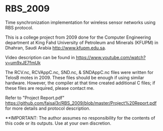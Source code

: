 # RBS_2009
Time synchronization implementation for wireless sensor networks using RBS protocol.

This is a college project from 2009 done for the Computer Engineering department at King Fahd University of Petroleum and Minerals (KFUPM) in Dhahran, Saudi Arabia <http://www.kfupm.edu.sa>.

Video description can be found in <https://www.youtube.com/watch?v=um9xJE7fmUk>

The RCV.nc, RCVAppC.nc, SND.nc, & SNDAppC.nc files were written for TelosB motes in 2009. These files should be enough if using similar hardware. However, the compiler at that time created additional C files; if these files are required, please contact me.

Refer to "Project Report.pdf" <https://github.com/faisal3r/RBS_2009/blob/master/Project%20Report.pdf> for more details and protocol description.

**IMPORTANT: The author assumes no responsibility for the contents of this code or its outputs. Use at your own discretion.
